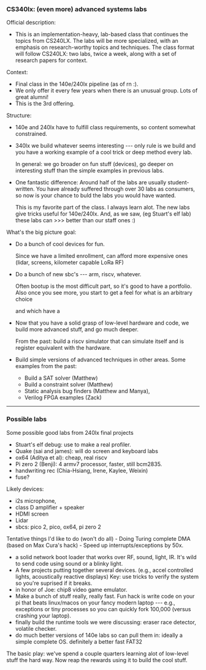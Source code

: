### CS340lx: (even more) advanced systems labs

Official description:
  - This is an implementation-heavy, lab-based class that continues the
    topics from CS240LX. The labs will be more specialized, with an emphasis
    on research-worthy topics and techniques. The class format will follow
    CS240LX: two labs, twice a week, along with a set of research papers
    for context.

Context:
 - Final class in the 140e/240lx pipeline (as of rn :).
 - We only offer it every few years when there is an unusual 
   group.  Lots of great alumni!
 - This is the 3rd offering.

Structure:
 - 140e and 240lx have to fulfill class requirements, so content somewhat
   constrained.  
 - 340lx we build whatever seems interesting --- only rule is we build and
   you have a working example of a cool trick or deep method every lab.

   In general: we go broader on fun stuff (devices), go deeper on
   interesting stuff than the simple examples in previous labs.  
 - One fantastic difference: Around half of the labs are usually
   student-written.  You have already suffered through over 30 labs
   as consumers, so now is your chance to buld the labs you would have 
   wanted.  

   This is my favorite part of the class.  I always learn alot.  The new
   labs give tricks useful for 140e/240lx.  And, as we saw, (eg Stuart's
   elf lab) these labs can >>> better than our staff ones :)

What's the big picture goal: 
 - Do a bunch of cool devices for fun.  

   Since we have a limited enrollment, can afford more expensive ones
   (lidar, screens, kilometer capable LoRa RF)

 - Do a bunch of new sbc's --- arm, riscv, whatever.  

   Often bootup is
   the most difficult part, so it's good to have a portfolio.  Also once
   you see more, you start to get a feel for what is an arbitrary choice

   and which have a
 - Now that you have a solid grasp of low-level hardware and code, we 
   build more advanced stuff, and go much deeper.    

   From the past: build a riscv simulator that can simulate itself and
   is register equivalent with the hardware.

 - Build simple versions of advanced techniques in other areas.
   Some examples from the past:
     - Build a SAT solver (Matthew)
     - Build a constraint solver (Matthew)
     - Static analysis bug finders (Matthew and Manya),
     - Verilog FPGA examples (Zack)

-------------------------------------------------------------------
### Possible labs

Some possible good labs from 240lx final projects

 - Stuart's elf debug: use to make a real profiler.
 - Quake (sai and james): will do screen and keyboard labs
 - ox64 (Aditya et al): cheap, real riscv
 - Pi zero 2 (Benji): 4 armv7 processor, faster, still bcm2835.
 - handwriting rec (Chia-Hsiang, Irene, Kaylee, Weixin)
 - fuse?

Likely devices:
  - i2s microphone, 
  - class D amplifier + speaker
  - HDMI screen
  - Lidar
  - sbcs: pico 2, pico, ox64, pi zero 2

Tentative things I'd like to do (won't do all)
     - Doing Turing complete DMA (based on Max Cura's hack) - Speed up
     interrupts/exceptions by 50x.
  - a solid network boot loader that works over RF, sound, light, IR.
    It's wild to send code using sound or a blinky light.
  - A few projects putting together several devices.
    (e.g., accel controlled lights, acoustically reactive displays)
    Key: use tricks to verify the system so you're suprised if it breaks.
  - in honor of Joe: chip8 video game emulator.
  - Make a bunch of stuff really, really fast.  Fun hack is write code
    on your pi that beats
    linux/macos on your fancy modern laptop --- e.g., exceptions or 
    tiny processes so you can quickly fork 100,000 (versus crashing 
    your laptop).
  - finally build the runtime tools we were discussing: eraser race detector, 
    volatile checker.
  - do much better versions of 140e labs so can pull them in: ideally
    a simple complete OS.  definitely a better fast FAT32

The basic play: we've spend a couple quarters learning alot of low-level
stuff the hard way.  Now reap the rewards using it to build the cool
stuff.

